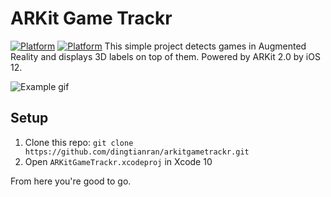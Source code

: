 # ARKit Game Trackr
[![Platform](http://img.shields.io/badge/platform-ios-lightgrey.svg?style=flat)](https://developer.apple.com/resources/)
[![Platform](https://img.shields.io/badge/swift-4.2-green.svg?style=flat)](https://swift.org/blog/4-2-release-process/)
This simple project detects games in Augmented Reality and displays 3D labels on top of them. Powered by ARKit 2.0 by iOS 12.

![Example gif](https://github.com/dingtianran/ARKitGameTrackr/blob/master/snapshot.gif)

## Setup
1. Clone this repo: `git clone https://github.com/dingtianran/arkitgametrackr.git`
2. Open `ARKitGameTrackr.xcodeproj` in Xcode 10

From here you're good to go.
